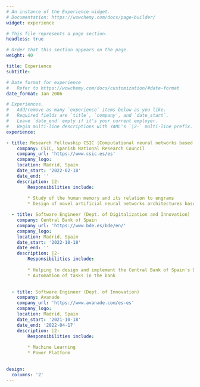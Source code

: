```yaml
---
# An instance of the Experience widget.
# Documentation: https://wowchemy.com/docs/page-builder/
widget: experience

# This file represents a page section.
headless: true

# Order that this section appears on the page.
weight: 40

title: Experience
subtitle:

# Date format for experience
#   Refer to https://wowchemy.com/docs/customization/#date-format
date_format: Jan 2006

# Experiences.
#   Add/remove as many `experience` items below as you like.
#   Required fields are `title`, `company`, and `date_start`.
#   Leave `date_end` empty if it's your current employer.
#   Begin multi-line descriptions with YAML's `|2-` multi-line prefix.
experience:

- title: Research Fellowship CSIC (Computational neural networks based on engrams)
    company: CSIC, Spanish National Research Council
    company_url: 'https://www.csic.es/es'
    company_logo: 
    location: Madrid, Spain
    date_start: '2022-02-18'
    date_end: ''
    description: |2-
        Responsibilities include:
        
        * Study of the human memory and its relation to engrams
        * Design of novel artificial neural networks architectures based on engrams

  - title: Software Engineer (Dept. of Digitalization and Innovation)
    company: Central Bank of Spain
    company_url: 'https://www.bde.es/bde/en/'
    company_logo: 
    location: Madrid, Spain
    date_start: '2022-10-18'
    date_end: ''
    description: |2-
        Responsibilities include:
        
        * Helping to design and implement the Central Bank of Spain's Digital Transformation Strategy
        * Automation of tasks in the bank
        

  - title: Software Engineer (Dept. of Innovation)
    company: Avanade
    company_url: 'https://www.avanade.com/es-es'
    company_logo: 
    location: Madrid, Spain
    date_start: '2021-10-18'
    date_end: '2022-04-17'
    description: |2-
        Responsibilities include:
        
        * Machine Learning
        * Power Platform
        

design:
  columns: '2'
---
```

